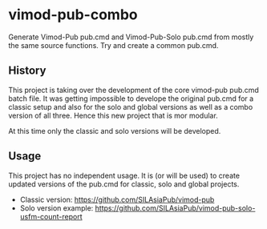 # vimod-pub-combo
Generate Vimod-Pub pub.cmd and Vimod-Pub-Solo pub.cmd from mostly the same source functions. Try and create a common pub.cmd.

## History

This project is taking over the development of the core vimod-pub pub.cmd batch file. It was getting impossible to develope the original pub.cmd for a classic setup and also for the solo and global versions as well as a combo version of all three. Hence this new project that is mor modular. 

At this time only the classic and solo versions will be developed.

## Usage

This project has no independent usage. It is (or will be used) to create updated versions of the pub.cmd for classic, solo and global projects. 

* Classic version: https://github.com/SILAsiaPub/vimod-pub
* Solo version example: https://github.com/SILAsiaPub/vimod-pub-solo-usfm-count-report